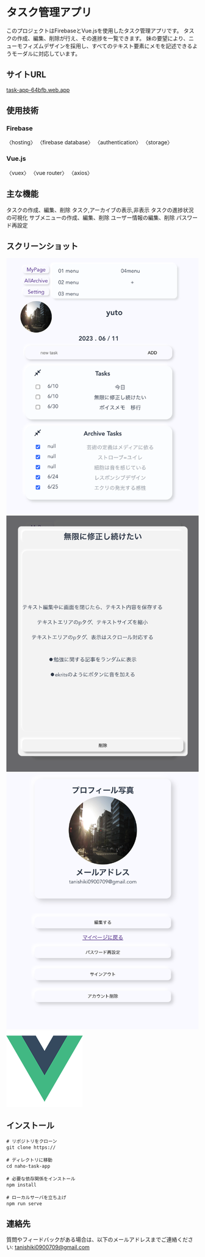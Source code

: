 
# タスク管理アプリ
このプロジェクトはFirebaseとVue.jsを使用したタスク管理アプリです。
タスクの作成、編集、削除が行え、その進捗を一覧できます。
妹の要望により、ニューモフィズムデザインを採用し、すべてのテキスト要素にメモを記述できるようモーダルに対応しています。

## サイトURL
[task-app-64bfb.web.app](https://task-app-64bfb.web.app/?#/SignIn)

## 使用技術
### Firebase
〈hosting〉
〈firebase database〉
〈authentication〉
〈storage〉

### Vue.js
〈vuex〉
〈vue router〉
〈axios〉

## 主な機能
タスクの作成、編集、削除
タスク,アーカイブの表示,非表示
タスクの進捗状況の可視化
サブメニューの作成、編集、削除
ユーザー情報の編集、削除
パスワード再設定

## スクリーンショット
![ホーム画面](src/assets/img/スクショ1.png)
![モーダル画面](src/assets/img/スクショ2.png)
![設定画面](src/assets/img/スクショ3.png)
![設定画面](src/assets/img/logo.png)

## インストール
```
# リポジトリをクローン
git clone https://

# ディレクトリに移動
cd naho-task-app

# 必要な依存関係をインストール
npm install

# ローカルサーバを立ち上げ
npm run serve
```

## 連絡先
質問やフィードバックがある場合は、以下のメールアドレスまでご連絡ください: tanishiki0900709@gmail.com
